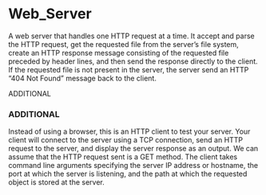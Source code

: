 # Web_Server
A web server that handles one HTTP request at a time. It accept and parse the HTTP request, get the requested file from the server’s file system, create an HTTP response message consisting of the requested file preceded by header lines, and then send the response directly to the client. If the requested file is not present in the server, the server send an HTTP “404 Not Found” message back to the client.

ADDITIONAL
<h3>ADDITIONAL</h3>
Instead of using a browser, this is an HTTP client to test your server. Your client will connect to the server using a TCP connection, send an HTTP request to the server, and display the server response as an output. We can assume that the HTTP request sent is a GET method. The client takes command line arguments specifying the server IP address or hostname, the port at which the server is listening, and the path at which the requested object is stored at the server.
